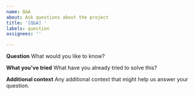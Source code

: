```yaml
---
name: Q&A
about: Ask questions about the project
title: '[Q&A] '
labels: question
assignees: ''

---
```


**Question**
What would you like to know?

**What you've tried**
What have you already tried to solve this?

**Additional context**
Any additional context that might help us answer your question.
